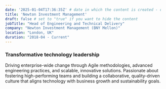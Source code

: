 ```yaml
---
date: '2025-01-04T17:36:35Z' # date in which the content is created - defaults to "today"
title: 'Newton Investment Management'
draft: false # set to "true" if you want to hide the content 
jobTitle: "Head of Engineering and Technical Delivery"
company: "Newton Investment Management (BNY Mellon)"
location: "London, UK"
duration: "2018-04 - Current"
---
```

### Transformative technology leadership
Driving enterprise-wide change through Agile methodologies, advanced engineering practices, and scalable, innovative solutions. Passionate about fostering high-performing teams and building a collaborative, quality-driven culture that aligns technology with business growth and sustainability goals.
